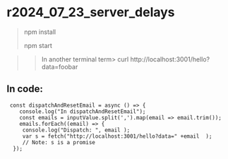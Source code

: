 ﻿# r2024_07_23_server_delays

> npm install
> 
> npm start

>> In another terminal
>>  term>  curl http://localhost:3001/hello?data=foobar

## In code:
```
 const dispatchAndResetEmail = async () => { 
    console.log("In dispatchAndResetEmail");
    const emails = inputValue.split(',').map(email => email.trim());
    emails.forEach((email) => {
     console.log("Dispatch: ", email );
     var s = fetch("http://localhost:3001/hello?data=" +email  );
     // Note: s is a promise 
  });
```

